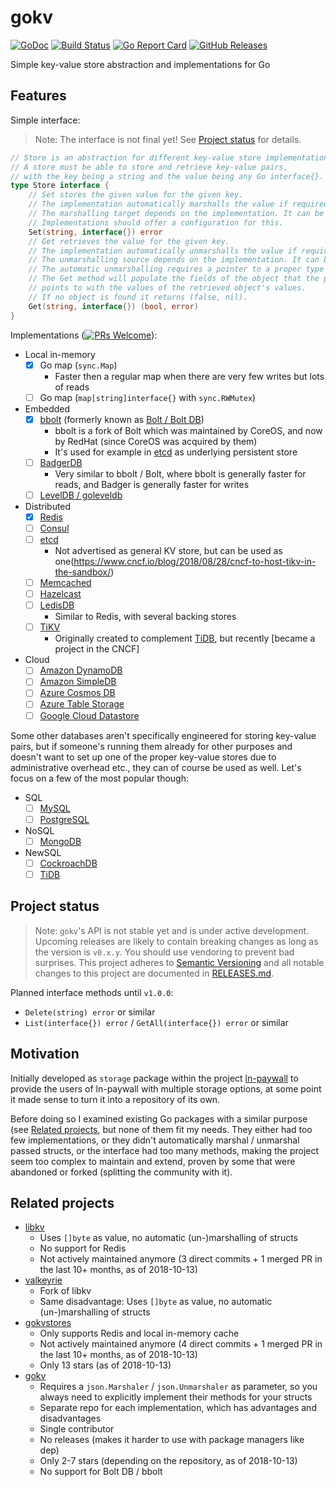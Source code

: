 gokv
====

[![GoDoc](http://www.godoc.org/github.com/philippgille/gokv?status.svg)](http://www.godoc.org/github.com/philippgille/gokv) [![Build Status](https://travis-ci.org/philippgille/gokv.svg?branch=master)](https://travis-ci.org/philippgille/gokv) [![Go Report Card](https://goreportcard.com/badge/github.com/philippgille/gokv)](https://goreportcard.com/report/github.com/philippgille/gokv) [![GitHub Releases](https://img.shields.io/github/release/philippgille/gokv.svg)](https://github.com/philippgille/gokv/releases)

Simple key-value store abstraction and implementations for Go

Features
--------

Simple interface:

> Note: The interface is not final yet! See [Project status](#project-status) for details.

```go
// Store is an abstraction for different key-value store implementations.
// A store must be able to store and retrieve key-value pairs,
// with the key being a string and the value being any Go interface{}.
type Store interface {
	// Set stores the given value for the given key.
	// The implementation automatically marshalls the value if required.
	// The marshalling target depends on the implementation. It can be JSON, gob etc.
	// Implementations should offer a configuration for this.
	Set(string, interface{}) error
	// Get retrieves the value for the given key.
	// The implementation automatically unmarshalls the value if required.
	// The unmarshalling source depends on the implementation. It can be JSON, gob etc.
	// The automatic unmarshalling requires a pointer to a proper type being passed as parameter.
	// The Get method will populate the fields of the object that the passed pointer
	// points to with the values of the retrieved object's values.
	// If no object is found it returns (false, nil).
	Get(string, interface{}) (bool, error)
}
```

Implementations ([![PRs Welcome](https://img.shields.io/badge/PRs-welcome-brightgreen.svg?style=flat-square)](http://makeapullrequest.com)):

- Local in-memory
    - [X] Go map (`sync.Map`)
        - Faster then a regular map when there are very few writes but lots of reads
    - [ ] Go map (`map[string]interface{}` with `sync.RWMutex`)
- Embedded
    - [X] [bbolt](https://github.com/etcd-io/bbolt) (formerly known as [Bolt / Bolt DB](https://github.com/boltdb/bolt))
        - bbolt is a fork of Bolt which was maintained by CoreOS, and now by RedHat (since CoreOS was acquired by them)
        - It's used for example in [etcd](https://github.com/etcd-io/etcd) as underlying persistent store
    - [ ] [BadgerDB](https://github.com/dgraph-io/badger)
        - Very similar to bbolt / Bolt, where bbolt is generally faster for reads, and Badger is generally faster for writes
    - [ ] [LevelDB / goleveldb](https://github.com/syndtr/goleveldb)
- Distributed
    - [X] [Redis](https://github.com/antirez/redis)
    - [ ] [Consul](https://github.com/hashicorp/consul)
    - [ ] [etcd](https://github.com/etcd-io/etcd)
        - Not advertised as general KV store, but can be used as one(https://www.cncf.io/blog/2018/08/28/cncf-to-host-tikv-in-the-sandbox/)
    - [ ] [Memcached](https://github.com/memcached/memcached)
    - [ ] [Hazelcast](https://github.com/hazelcast/hazelcast)
    - [ ] [LedisDB](https://github.com/siddontang/ledisdb)
        - Similar to Redis, with several backing stores
    - [ ] [TiKV](https://github.com/tikv/tikv)
        - Originally created to complement [TiDB](https://github.com/pingcap/tidb), but recently [became a project in the CNCF]
- Cloud
    - [ ] [Amazon DynamoDB](https://aws.amazon.com/dynamodb/)
    - [ ] [Amazon SimpleDB](https://aws.amazon.com/simpledb/)
    - [ ] [Azure Cosmos DB](https://azure.microsoft.com/en-us/services/cosmos-db/)
    - [ ] [Azure Table Storage](https://azure.microsoft.com/en-us/services/storage/tables/)
    - [ ] [Google Cloud Datastore](https://cloud.google.com/datastore/)

Some other databases aren't specifically engineered for storing key-value pairs, but if someone's running them already for other purposes and doesn't want to set up one of the proper key-value stores due to administrative overhead etc., they can of course be used as well. Let's focus on a few of the most popular though:

- SQL
    - [ ] [MySQL](https://www.mysql.com/)
    - [ ] [PostgreSQL](https://www.postgresql.org/)
- NoSQL
    - [ ] [MongoDB](https://www.mongodb.com/)
- NewSQL
    - [ ] [CockroachDB](https://github.com/cockroachdb/cockroach)
    - [ ] [TiDB](https://github.com/pingcap/tidb)

Project status
--------------

> Note: `gokv`'s API is not stable yet and is under active development. Upcoming releases are likely to contain breaking changes as long as the version is `v0.x.y`. You should use vendoring to prevent bad surprises. This project adheres to [Semantic Versioning](http://semver.org/spec/v2.0.0.html) and all notable changes to this project are documented in [RELEASES.md](https://github.com/philippgille/gokv/blob/master/RELEASES.md).

Planned interface methods until `v1.0.0`:

- `Delete(string) error` or similar
- `List(interface{}) error` / `GetAll(interface{}) error` or similar

Motivation
----------

Initially developed as `storage` package within the project [ln-paywall](https://github.com/philippgille/ln-paywall) to provide the users of ln-paywall with multiple storage options, at some point it made sense to turn it into a repository of its own.

Before doing so I examined existing Go packages with a similar purpose (see [Related projects](#related-projects), but none of them fit my needs. They either had too few implementations, or they didn't automatically marshal / unmarshal passed structs, or the interface had too many methods, making the project seem too complex to maintain and extend, proven by some that were abandoned or forked (splitting the community with it).

Related projects
----------------

- [libkv](https://github.com/docker/libkv)
    - Uses `[]byte` as value, no automatic (un-)marshalling of structs
    - No support for Redis
    - Not actively maintained anymore (3 direct commits + 1 merged PR in the last 10+ months, as of 2018-10-13)
- [valkeyrie](https://github.com/abronan/valkeyrie)
    - Fork of libkv
    - Same disadvantage: Uses `[]byte` as value, no automatic (un-)marshalling of structs
- [gokvstores](https://github.com/ulule/gokvstores)
    - Only supports Redis and local in-memory cache
    - Not actively maintained anymore (4 direct commits + 1 merged PR in the last 10+ months, as of 2018-10-13)
    - Only 13 stars (as of 2018-10-13)
- [gokv](https://github.com/gokv)
    - Requires a `json.Marshaler` / `json.Unmarshaler` as parameter, so you always need to explicitly implement their methods for your structs
    - Separate repo for each implementation, which has advantages and disadvantages
    - Single contributor
    - No releases (makes it harder to use with package managers like dep)
    - Only 2-7 stars (depending on the repository, as of 2018-10-13)
    - No support for Bolt DB / bbolt
